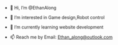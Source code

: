 - 👋 Hi, I’m @EthanAlong
- 👀 I’m interested in Game design,Robot control
- 🌱 I’m currently learning website development

- 📫 Reach me by Email: Ethan_along@outlook.com

<!---
EthanAlong/EthanAlong is a ✨ special ✨ repository because its `README.md` (this file) appears on your GitHub profile.
You can click the Preview link to take a look at your changes.
--->
